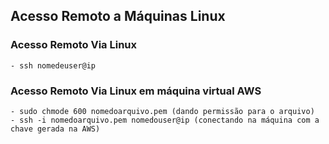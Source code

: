 ## Acesso Remoto a Máquinas Linux

### Acesso Remoto Via Linux
    - ssh nomedeuser@ip

### Acesso Remoto Via Linux em máquina virtual AWS
    - sudo chmode 600 nomedoarquivo.pem (dando permissão para o arquivo)
    - ssh -i nomedoarquivo.pem nomedouser@ip (conectando na máquina com a chave gerada na AWS)
